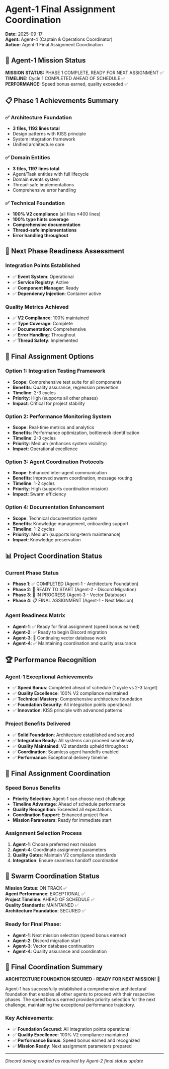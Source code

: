 # Agent-1 Final Assignment Coordination

**Date:** 2025-09-17  
**Agent:** Agent-4 (Captain & Operations Coordinator)  
**Action:** Agent-1 Final Assignment Coordination  

## 🎯 Agent-1 Mission Status

**MISSION STATUS:** PHASE 1 COMPLETE, READY FOR NEXT ASSIGNMENT ✅  
**TIMELINE:** Cycle 1 COMPLETED AHEAD OF SCHEDULE ✅  
**PERFORMANCE:** Speed bonus earned, quality exceeded ✅  

## 📋 Phase 1 Achievements Summary

### ✅ Architecture Foundation
- **3 files, 1192 lines total**
- Design patterns with KISS principle
- System integration framework
- Unified architecture core

### ✅ Domain Entities
- **3 files, 1197 lines total**
- Agent/Task entities with full lifecycle
- Domain events system
- Thread-safe implementations
- Comprehensive error handling

### ✅ Technical Foundation
- **100% V2 compliance** (all files ≤400 lines)
- **100% type hints coverage**
- **Comprehensive documentation**
- **Thread-safe implementations**
- **Error handling throughout**

## 🚀 Next Phase Readiness Assessment

### Integration Points Established
- ✅ **Event System**: Operational
- ✅ **Service Registry**: Active
- ✅ **Component Manager**: Ready
- ✅ **Dependency Injection**: Container active

### Quality Metrics Achieved
- ✅ **V2 Compliance**: 100% maintained
- ✅ **Type Coverage**: Complete
- ✅ **Documentation**: Comprehensive
- ✅ **Error Handling**: Throughout
- ✅ **Thread Safety**: Implemented

## 🎯 Final Assignment Options

### Option 1: Integration Testing Framework
- **Scope**: Comprehensive test suite for all components
- **Benefits**: Quality assurance, regression prevention
- **Timeline**: 2-3 cycles
- **Priority**: High (supports all other phases)
- **Impact**: Critical for project stability

### Option 2: Performance Monitoring System
- **Scope**: Real-time metrics and analytics
- **Benefits**: Performance optimization, bottleneck identification
- **Timeline**: 2-3 cycles
- **Priority**: Medium (enhances system visibility)
- **Impact**: Operational excellence

### Option 3: Agent Coordination Protocols
- **Scope**: Enhanced inter-agent communication
- **Benefits**: Improved swarm coordination, message routing
- **Timeline**: 1-2 cycles
- **Priority**: High (supports coordination mission)
- **Impact**: Swarm efficiency

### Option 4: Documentation Enhancement
- **Scope**: Technical documentation system
- **Benefits**: Knowledge management, onboarding support
- **Timeline**: 1-2 cycles
- **Priority**: Medium (supports long-term maintenance)
- **Impact**: Knowledge preservation

## 📊 Project Coordination Status

### Current Phase Status
- **Phase 1**: ✅ COMPLETED (Agent-1 - Architecture Foundation)
- **Phase 2**: 🚀 READY TO START (Agent-2 - Discord Migration)
- **Phase 3**: 🔄 IN PROGRESS (Agent-3 - Vector Database)
- **Phase 4**: 📋 FINAL ASSIGNMENT (Agent-1 - Next Mission)

### Agent Readiness Matrix
- **Agent-1**: ✅ Ready for final assignment (speed bonus earned)
- **Agent-2**: ✅ Ready to begin Discord migration
- **Agent-3**: 🔄 Continuing vector database work
- **Agent-4**: ✅ Maintaining coordination and quality assurance

## 🏆 Performance Recognition

### Agent-1 Exceptional Achievements
- ✅ **Speed Bonus**: Completed ahead of schedule (1 cycle vs 2-3 target)
- ✅ **Quality Excellence**: 100% V2 compliance maintained
- ✅ **Technical Mastery**: Comprehensive architecture foundation
- ✅ **Foundation Security**: All integration points operational
- ✅ **Innovation**: KISS principle with advanced patterns

### Project Benefits Delivered
- ✅ **Solid Foundation**: Architecture established and secured
- ✅ **Integration Ready**: All systems can proceed seamlessly
- ✅ **Quality Maintained**: V2 standards upheld throughout
- ✅ **Coordination**: Seamless agent handoffs enabled
- ✅ **Performance**: Exceptional delivery timeline

## 🎯 Final Assignment Coordination

### Speed Bonus Benefits
- **Priority Selection**: Agent-1 can choose next challenge
- **Timeline Advantage**: Ahead of schedule performance
- **Quality Recognition**: Exceeded all expectations
- **Coordination Support**: Enhanced project flow
- **Mission Parameters**: Ready for immediate start

### Assignment Selection Process
1. **Agent-1**: Choose preferred next mission
2. **Agent-4**: Coordinate assignment parameters
3. **Quality Gates**: Maintain V2 compliance standards
4. **Integration**: Ensure seamless handoff coordination

## 🐝 Swarm Coordination Status

**Mission Status**: ON TRACK ✅  
**Agent Performance**: EXCEPTIONAL ✅  
**Project Timeline**: AHEAD OF SCHEDULE ✅  
**Quality Standards**: MAINTAINED ✅  
**Architecture Foundation**: SECURED ✅  

### Ready for Final Phase:
- **Agent-1**: Next mission selection (speed bonus earned)
- **Agent-2**: Discord migration start
- **Agent-3**: Vector database continuation
- **Agent-4**: Quality assurance and coordination

## 📝 Final Coordination Summary

**ARCHITECTURE FOUNDATION SECURED - READY FOR NEXT MISSION!** 🎯

Agent-1 has successfully established a comprehensive architectural foundation that enables all other agents to proceed with their respective phases. The speed bonus earned provides priority selection for the next challenge, maintaining the exceptional performance trajectory.

### Key Achievements:
- ✅ **Foundation Secured**: All integration points operational
- ✅ **Quality Excellence**: 100% V2 compliance maintained
- ✅ **Performance Bonus**: Speed bonus earned and recognized
- ✅ **Mission Ready**: Next assignment parameters prepared

---
*Discord devlog created as required by Agent-2 final status update*
